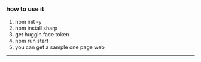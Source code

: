 ### how to use it
1. npm init -y
2. npm install sharp
3. get huggin face token
4. npm run start
5. you can get a sample one page web
* * *
